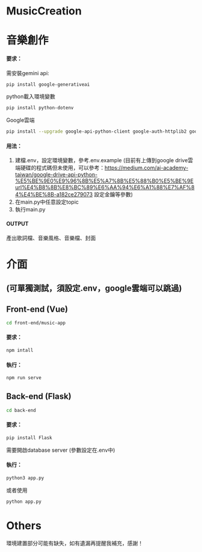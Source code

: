# MusicCreation
# 音樂創作
#### 要求：
需安裝gemini api:
```bash
pip install google-generativeai
```
python載入環境變數
```bash
pip install python-dotenv
```
Google雲端
```bash
pip install --upgrade google-api-python-client google-auth-httplib2 google-auth-oauthlib
```

#### 用法：
1. 建檔.env，設定環境變數，參考.env.example (目前有上傳到google drive雲端硬碟的程式碼但未使用，可以參考：https://medium.com/ai-academy-taiwan/google-drive-api-python-%E5%BE%9E0%E9%96%8B%E5%A7%8B%E5%88%B0%E5%BE%9Eurl%E4%B8%8B%E8%BC%89%E6%AA%94%E6%A1%88%E7%AF%84%E4%BE%8B-a182ce279073 設定金鑰等參數)
2. 在main.py中任意設定topic
3. 執行main.py

#### OUTPUT
產出歌詞檔、音樂風格、音樂檔、封面

# 介面 
## (可單獨測試，須設定.env，google雲端可以跳過)
## Front-end (Vue)
```bash
cd front-end/music-app
```
#### 要求：
```bash
npm intall
```
#### 執行：
```bash
npm run serve
```

## Back-end (Flask)
```bash
cd back-end
```
#### 要求：
```bash
pip install Flask
```
需要開啟database server (參數設定在.env中)
#### 執行：
```bash
python3 app.py
```
或者使用
```bash
python app.py
```

# Others
環境建置部分可能有缺失，如有遺漏再提醒我補充，感謝！




